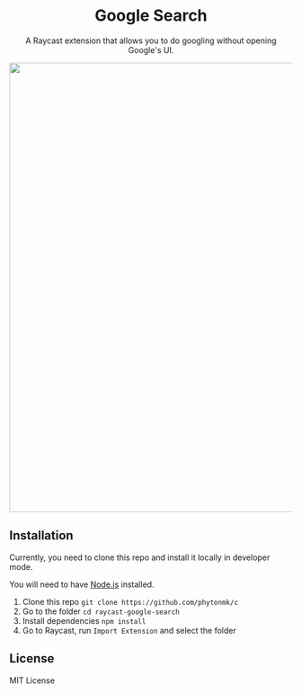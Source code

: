 <h1 align="center">Google Search</sup></h1>

<p align="center">
A Raycast extension that allows you to do googling without opening Google's UI.
</p>

<img width="800" src="https://raw.githubusercontent.com/phytonmk/raycast-google-search/main/public/screenshot.png">

## Installation

Currently, you need to clone this repo and install it locally in developer mode.

You will need to have [Node.js](https://nodejs.org) installed.

1. Clone this repo `git clone https://github.com/phytonmk/c`
2. Go to the folder `cd raycast-google-search`
3. Install dependencies `npm install`
4. Go to Raycast, run `Import Extension` and select the folder

## License

MIT License
